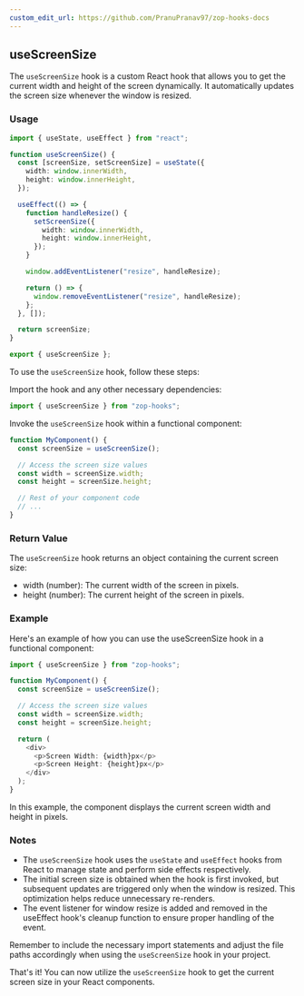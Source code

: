```yaml
---
custom_edit_url: https://github.com/PranuPranav97/zop-hooks-docs
---
```


## useScreenSize

The `useScreenSize` hook is a custom React hook that allows you to get the current width and height of the screen dynamically. It automatically updates the screen size whenever the window is resized.

### Usage

```typescript
import { useState, useEffect } from "react";

function useScreenSize() {
  const [screenSize, setScreenSize] = useState({
    width: window.innerWidth,
    height: window.innerHeight,
  });

  useEffect(() => {
    function handleResize() {
      setScreenSize({
        width: window.innerWidth,
        height: window.innerHeight,
      });
    }

    window.addEventListener("resize", handleResize);

    return () => {
      window.removeEventListener("resize", handleResize);
    };
  }, []);

  return screenSize;
}

export { useScreenSize };
```

To use the `useScreenSize` hook, follow these steps:

Import the hook and any other necessary dependencies:

```typescript
import { useScreenSize } from "zop-hooks";
```

Invoke the `useScreenSize` hook within a functional component:

```typescript
function MyComponent() {
  const screenSize = useScreenSize();

  // Access the screen size values
  const width = screenSize.width;
  const height = screenSize.height;

  // Rest of your component code
  // ...
}
```

### Return Value

The `useScreenSize` hook returns an object containing the current screen size:

- width (number): The current width of the screen in pixels.
- height (number): The current height of the screen in pixels.

### Example

Here's an example of how you can use the useScreenSize hook in a functional component:

```typescript
import { useScreenSize } from "zop-hooks";

function MyComponent() {
  const screenSize = useScreenSize();

  // Access the screen size values
  const width = screenSize.width;
  const height = screenSize.height;

  return (
    <div>
      <p>Screen Width: {width}px</p>
      <p>Screen Height: {height}px</p>
    </div>
  );
}
```

In this example, the component displays the current screen width and height in pixels.

### Notes

- The `useScreenSize` hook uses the `useState` and `useEffect` hooks from React to manage state and perform side effects respectively.
- The initial screen size is obtained when the hook is first invoked, but subsequent updates are triggered only when the window is resized. This optimization helps reduce unnecessary re-renders.
- The event listener for window resize is added and removed in the useEffect hook's cleanup function to ensure proper handling of the event.

Remember to include the necessary import statements and adjust the file paths accordingly when using the `useScreenSize` hook in your project.

That's it! You can now utilize the `useScreenSize` hook to get the current screen size in your React components.
